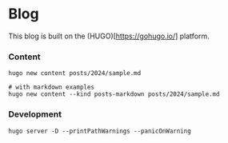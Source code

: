 # Blog

This blog is built on the (HUGO)[https://gohugo.io/] platform.

### Content

```
hugo new content posts/2024/sample.md   

# with markdown examples
hugo new content --kind posts-markdown posts/2024/sample.md   

```

### Development

```
hugo server -D --printPathWarnings --panicOnWarning   
```
